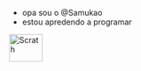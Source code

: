 - opa sou o @Samukao
- estou apredendo a programar 

<div>
<img align="center" alt="Scrath" height="50" width="60" src="https://img.shields.io/badge/Scratch-4D97FF?style=for-the-badge&logo=Scratch&logoColor=white">
  </div><br>
